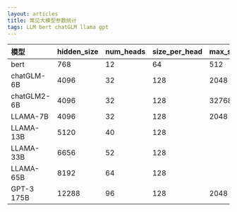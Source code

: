 ```yaml
---
layout: articles
title: 常见大模型参数统计
tags: LLM bert chatGLM llama gpt
---
```


|模型|hidden_size|num_heads|size_per_head|max_seqlen|vocab_size|num_layers|
|:----|:----|:----|:----|:----|:----|:----|
|bert|768|12|64|512|30522|12/24|
|chatGLM-6B|4096|32|128|2048|130528|28|
|chatGLM2-6B|4096|32|128|32768|65024|28|
|LLAMA-7B|4096|32|128|2048| |32|
|LLAMA-13B|5120|40|128| | |40|
|LLAMA-33B|6656|52|128| | |60|
|LLAMA-65B|8192|64|128| | |80|
|GPT-3 175B|12288|96|128|2048| | |
